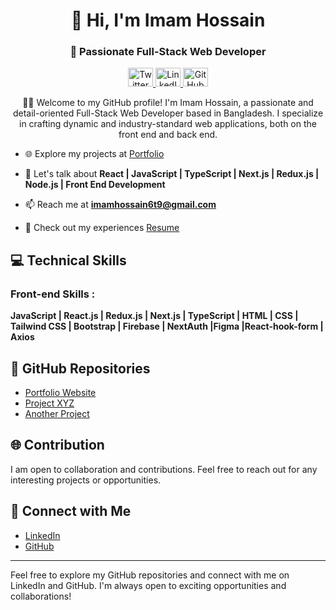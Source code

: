 <h1 align="center">👋 Hi, I'm Imam Hossain</h1>
<h3 align="center">🚀 Passionate Full-Stack Web Developer</h3>

<p align="center">
  <a href="https://twitter.com/imam_hossain_wd" target="_blank">
    <img src="https://raw.githubusercontent.com/rahuldkjain/github-profile-readme-generator/master/src/images/icons/Social/twitter.svg" alt="Twitter" height="30" width="40" />
  </a>
  <a href="https://linkedin.com/in/imam-hossain-web-dev/" target="_blank">
    <img src="https://raw.githubusercontent.com/rahuldkjain/github-profile-readme-generator/master/src/images/icons/Social/linked-in-alt.svg" alt="LinkedIn" height="30" width="40" />
  </a>
  <a href="https://github.com/imam-hossain-wd" target="_blank">
    <img src="https://raw.githubusercontent.com/rahuldkjain/github-profile-readme-generator/master/src/images/icons/Social/github.svg" alt="GitHub" height="30" width="40" />
  </a>
</p>

<p align="center">
  👨‍💻 Welcome to my GitHub profile! I'm Imam Hossain, a passionate and detail-oriented Full-Stack Web Developer based in Bangladesh. I specialize in crafting dynamic and industry-standard web applications, both on the front end and back end.
</p>

- 🌐 Explore my projects at [Portfolio](https://imam-protfolio.netlify.app/)

- 💬 Let's talk about **React | JavaScript | TypeScript | Next.js | Redux.js | Node.js | Front End Development**

- 📫 Reach me at **imamhossain6t9@gmail.com**

- 📄 Check out my experiences [Resume](https://drive.google.com/file/d/1DiUwrhR6nsu77Xxutwb33407iB9xZODZ/view?usp=sharing)


## 💻 Technical Skills
### Front-end Skills : 
**JavaScript | React.js | Redux.js | Next.js | TypeScript | HTML | CSS | Tailwind CSS | Bootstrap | Firebase | NextAuth |Figma |React-hook-form | Axios**


## 🚀 GitHub Repositories
- [Portfolio Website](https://github.com/imam-hossain-wd/portfolio)
- [Project XYZ](https://github.com/imam-hossain-wd/project-xyz)
- [Another Project](https://github.com/imam-hossain-wd/another-project)

## 🌐 Contribution
I am open to collaboration and contributions. Feel free to reach out for any interesting projects or opportunities.

## 🤝 Connect with Me
- [LinkedIn](https://www.linkedin.com/in/imamhossain6t9/)
- [GitHub](https://github.com/imam-hossain-wd)

---
Feel free to explore my GitHub repositories and connect with me on LinkedIn and GitHub. I'm always open to exciting opportunities and collaborations!

